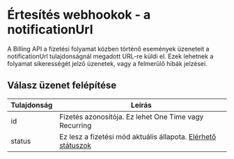 # Értesítés webhookok - a notificationUrl

A Billing API a fizetési folyamat közben történő események üzeneteit a notificationUrl tulajdonságnál megadott URL-re küldi el.
Ezek lehetnek a folyamat sikerességét jelző üzenetek, vagy a felmerülő hibák jelzései.

## Válasz üzenet felépítése

| Tulajdonság | Leírás                                                |
|-------------|-------------------------------------------------------|
| id          | Fizetés azonosítója. Ez lehet One Time vagy Recurring |
| status   |    Ez lesz a fizetési mód aktuális állapota. [Elérhető státuszok](../docs/statuses.md)              |
